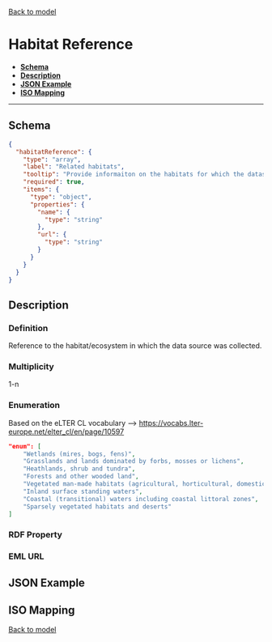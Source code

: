 [Back to model](_base.md)

# Habitat Reference

- **[Schema](#schema)**
- **[Description](#description)**
- **[JSON Example](#json-example)**
- **[ISO Mapping](#iso-mapping)**
---
## Schema
```json
{
  "habitatReference": {
    "type": "array",
    "label": "Related habitats",
    "tooltip": "Provide informaiton on the habitats for which the datasource was created.",
    "required": true,
    "items": {
      "type": "object",
      "properties": {
        "name": {
          "type": "string"
        },
        "url": {
          "type": "string"
        }
      }
    }
  }
}
```

## Description
### Definition
Reference to the habitat/ecosystem in which the data source was collected.
### Multiplicity
1-n
### Enumeration
Based on the eLTER CL vocabulary --> https://vocabs.lter-europe.net/elter_cl/en/page/10597
```json
"enum": [
    "Wetlands (mires, bogs, fens)",
    "Grasslands and lands dominated by forbs, mosses or lichens",
    "Heathlands, shrub and tundra",
    "Forests and other wooded land",
    "Vegetated man-made habitats (agricultural, horticultural, domestic)",
    "Inland surface standing waters",
    "Coastal (transitional) waters including coastal littoral zones",
    "Sparsely vegetated habitats and deserts"
]
```
### RDF Property
### EML URL

## JSON Example
## ISO Mapping

[Back to model](_base.md)
